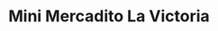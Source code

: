 ---
title: "Mini Mercadito La Victoria"
url: /guerrero/mini-mercadito-la-victoria/
shop: Bioladen
---